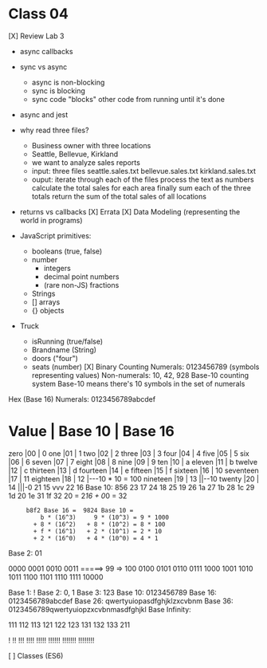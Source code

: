  Class 04
==========
[X] Review Lab 3
  - async callbacks
  - sync vs async
    - async is non-blocking 
    - sync is blocking
    - sync code "blocks" other code from running until it's done
  - async and jest
  - why read three files?
    - Business owner with three locations
    - Seattle, Bellevue, Kirkland
    - we want to analyze sales reports
    - input: three files
            seattle.sales.txt
            bellevue.sales.txt
            kirkland.sales.txt
    - ouput: iterate through each of the files
             process the text as numbers
             calculate the total sales for each area
             finally sum each of the three totals
             return the sum of the total sales of all locations
  - returns vs callbacks
[X] Errata
[X] Data Modeling (representing the world in programs)
  - JavaScript primitives:
    - booleans (true, false)
    - number
      - integers
      - decimal point numbers
      - (rare non-JS) fractions
    - Strings
    - [] arrays
    - {} objects 

  - Truck
    - isRunning (true/false)
    - Brandname (String)
    - doors     ("four")
    - seats     (number)
[X] Binary Counting
  Numerals: 0123456789    (symbols representing values)
  Non-numerals: 10, 42, 928
  Base-10 counting system
  Base-10 means there's 10 symbols in the set of numerals

  Hex (Base 16) Numerals: 0123456789abcdef 

  Value     | Base 10 | Base 16
  =========================
  zero      |00       |  0
  one       |01       |  1
  two       |02       |  2
  three     |03       |  3
  four      |04       |  4
  five      |05       |  5
  six       |06       |  6
  seven     |07       |  7
  eight     |08       |  8
  nine      |09       |  9
  ten       |10       |  a
  eleven    |11       |  b
  twelve    |12       |  c
  thirteen  |13       |  d
  fourteen  |14       |  e
  fifteen   |15       |  f
  sixteen   |16       | 10
  seventeen |17       | 11
  eighteen  |18       | 12            |---10 * 10 = 100
  nineteen  |19       | 13            ||--10
  twenty    |20       | 14            |||-0
             21         15            vvv
             22         16   Base 10: 856
             23         17
             24         18
             25         19
             26         1a
             27         1b
             28         1c
             29         1d
             20         1e
             31         1f
             32         20 = 2*16 + 0*0 = 32


         b8f2 Base 16 =  9824 Base 10 =
             b * (16^3)     9 * (10^3) = 9 * 1000
           + 8 * (16^2)   + 8 * (10^2) = 8 * 100
           + f * (16^1)   + 2 * (10^1) = 2 * 10
           + 2 * (16^0)   + 4 * (10^0) = 4 * 1

Base 2: 01

 0000
 0001
 0010
 0011 =====>  99 => 100
 0100
 0101
 0110
 0111
 1000
 1001
 1010
 1011
 1100
 1101
 1110
 1111
10000 

Base  1: !
Base  2: 0, 1
Base  3: 123
Base 10: 0123456789
Base 16: 0123456789abcdef
Base 26: qwertyuiopasdfghjklzxcvbnm
Base 36: 0123456789qwertyuiopzxcvbnmasdfghjkl
Base Infinity: 


111
112
113
121
122
123
131
132
133
211

!
!!
!!!
!!!!
!!!!!
!!!!!!
!!!!!!!
!!!!!!!!

[ ] Classes (ES6)

